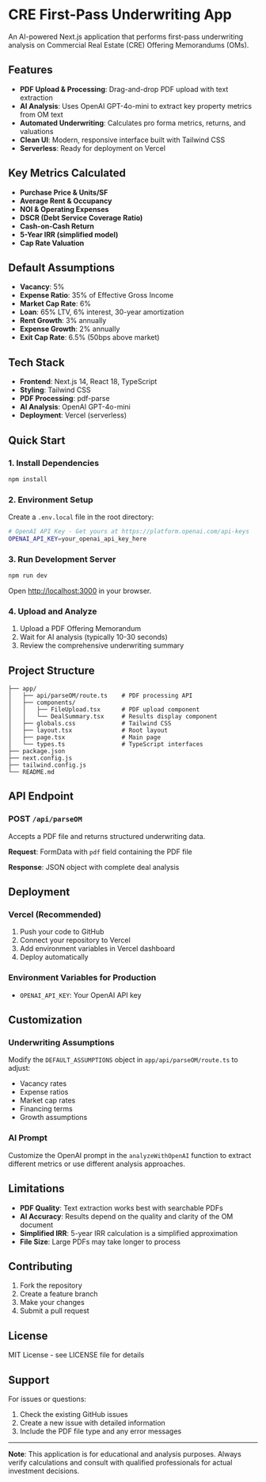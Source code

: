 # CRE First-Pass Underwriting App

An AI-powered Next.js application that performs first-pass underwriting analysis on Commercial Real Estate (CRE) Offering Memorandums (OMs).

## Features

- **PDF Upload & Processing**: Drag-and-drop PDF upload with text extraction
- **AI Analysis**: Uses OpenAI GPT-4o-mini to extract key property metrics from OM text
- **Automated Underwriting**: Calculates pro forma metrics, returns, and valuations
- **Clean UI**: Modern, responsive interface built with Tailwind CSS
- **Serverless**: Ready for deployment on Vercel

## Key Metrics Calculated

- **Purchase Price & Units/SF**
- **Average Rent & Occupancy**
- **NOI & Operating Expenses**
- **DSCR (Debt Service Coverage Ratio)**
- **Cash-on-Cash Return**
- **5-Year IRR (simplified model)**
- **Cap Rate Valuation**

## Default Assumptions

- **Vacancy**: 5%
- **Expense Ratio**: 35% of Effective Gross Income
- **Market Cap Rate**: 6%
- **Loan**: 65% LTV, 6% interest, 30-year amortization
- **Rent Growth**: 3% annually
- **Expense Growth**: 2% annually
- **Exit Cap Rate**: 6.5% (50bps above market)

## Tech Stack

- **Frontend**: Next.js 14, React 18, TypeScript
- **Styling**: Tailwind CSS
- **PDF Processing**: pdf-parse
- **AI Analysis**: OpenAI GPT-4o-mini
- **Deployment**: Vercel (serverless)

## Quick Start

### 1. Install Dependencies

```bash
npm install
```

### 2. Environment Setup

Create a `.env.local` file in the root directory:

```bash
# OpenAI API Key - Get yours at https://platform.openai.com/api-keys
OPENAI_API_KEY=your_openai_api_key_here
```

### 3. Run Development Server

```bash
npm run dev
```

Open [http://localhost:3000](http://localhost:3000) in your browser.

### 4. Upload and Analyze

1. Upload a PDF Offering Memorandum
2. Wait for AI analysis (typically 10-30 seconds)
3. Review the comprehensive underwriting summary

## Project Structure

```
├── app/
│   ├── api/parseOM/route.ts    # PDF processing API
│   ├── components/
│   │   ├── FileUpload.tsx      # PDF upload component
│   │   └── DealSummary.tsx     # Results display component
│   ├── globals.css             # Tailwind CSS
│   ├── layout.tsx              # Root layout
│   ├── page.tsx                # Main page
│   └── types.ts                # TypeScript interfaces
├── package.json
├── next.config.js
├── tailwind.config.js
└── README.md
```

## API Endpoint

### POST `/api/parseOM`

Accepts a PDF file and returns structured underwriting data.

**Request**: FormData with `pdf` field containing the PDF file

**Response**: JSON object with complete deal analysis

## Deployment

### Vercel (Recommended)

1. Push your code to GitHub
2. Connect your repository to Vercel
3. Add environment variables in Vercel dashboard
4. Deploy automatically

### Environment Variables for Production

- `OPENAI_API_KEY`: Your OpenAI API key

## Customization

### Underwriting Assumptions

Modify the `DEFAULT_ASSUMPTIONS` object in `app/api/parseOM/route.ts` to adjust:

- Vacancy rates
- Expense ratios
- Market cap rates
- Financing terms
- Growth assumptions

### AI Prompt

Customize the OpenAI prompt in the `analyzeWithOpenAI` function to extract different metrics or use different analysis approaches.

## Limitations

- **PDF Quality**: Text extraction works best with searchable PDFs
- **AI Accuracy**: Results depend on the quality and clarity of the OM document
- **Simplified IRR**: 5-year IRR calculation is a simplified approximation
- **File Size**: Large PDFs may take longer to process

## Contributing

1. Fork the repository
2. Create a feature branch
3. Make your changes
4. Submit a pull request

## License

MIT License - see LICENSE file for details

## Support

For issues or questions:
1. Check the existing GitHub issues
2. Create a new issue with detailed information
3. Include the PDF file type and any error messages

---

**Note**: This application is for educational and analysis purposes. Always verify calculations and consult with qualified professionals for actual investment decisions.
